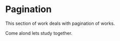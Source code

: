 #   Pagination

This section of work deals with pagination of works.

Come alond lets study together.